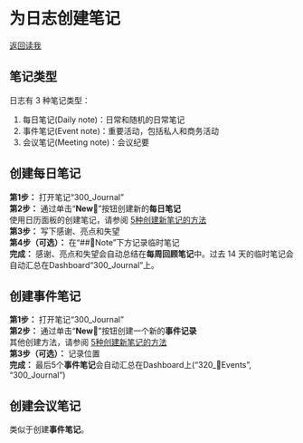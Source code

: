 # 为日志创建笔记
[返回读我](../../README_CN.md)

## 笔记类型

日志有 3 种笔记类型：

1. 每日笔记(Daily note)：日常和随机的日常笔记
2. 事件笔记(Event note)：重要活动，包括私人和商务活动
3. 会议笔记(Meeting note)：会议纪要

## 创建每日笔记

**第1步：** 打开笔记“300_Journal”  
**第2步：** 通过单击“**New🌄**”按钮创建新的**每日笔记**  
使用日历面板的创建笔记，请参阅 [5种创建新笔记的方法](QS_a1_5_ways_to_create_new_notes.md)  
**第3步：** 写下感谢、亮点和失望   
**第4步（可选）：** 在“##📝Note”下方记录临时笔记  
**完成：** 感谢、亮点和失望会自动总结在**每周回顾笔记**中。过去 14 天的临时笔记会自动汇总在Dashboard“300_Journal”上。 

## 创建事件笔记

**第1步：** 打开笔记“300_Journal”  
**第2步：** 通过单击“**New🎉**”按钮创建一个新的**事件记录**  
其他创建方法，请参阅 [5种创建新笔记的方法](QS_a1_5_ways_to_create_new_notes.md)  
**第3步（可选）：** 记录位置  
**完成：** 最后5个**事件笔记**会自动汇总在Dashboard上(“320_🎉Events”, “300_Journal”)  

## 创建会议笔记
类似于创建**事件笔记**。


